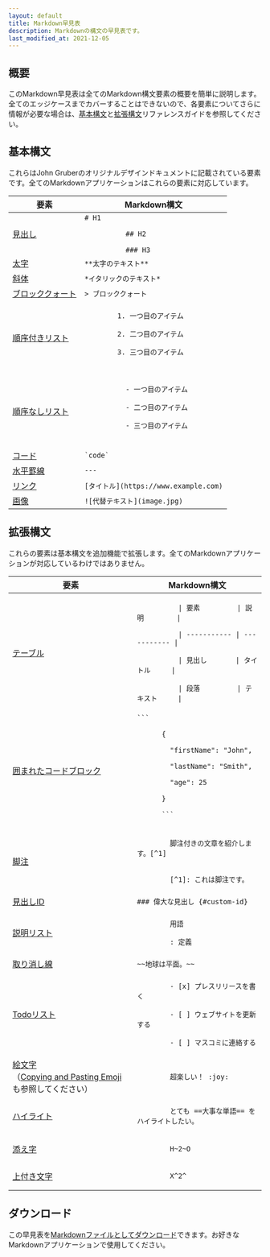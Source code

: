 ```yaml
---
layout: default
title: Markdown早見表
description: Markdownの構文の早見表です。
last_modified_at: 2021-12-05
---
```


## 概要

このMarkdown早見表は全てのMarkdown構文要素の概要を簡単に説明します。全てのエッジケースまでカバーすることはできないので、各要素についてさらに情報が必要な場合は、[基本構文](/basic-syntax)と[拡張構文](/extended-syntax)リファレンスガイドを参照してください。

## 基本構文

これらはJohn Gruberのオリジナルデザインドキュメントに記載されている要素です。全てのMarkdownアプリケーションはこれらの要素に対応しています。

<table class="table table-bordered">
  <thead class="thead-light">
    <tr>
      <th>要素</th>
      <th>Markdown構文</th>
    </tr>
  </thead>
  <tbody>
    <tr>
      <td><a href="/basic-syntax/#headings">見出し</a></td>
      <td><code># H1<br>
          ## H2<br>
          ### H3</code></td>
    </tr>
    <tr>
      <td><a href="/basic-syntax/#bold">太字</a></td>
      <td><code>**太字のテキスト**</code></td>
    </tr>
    <tr>
      <td><a href="/basic-syntax/#italic">斜体</a></td>
      <td><code>*イタリックのテキスト*</code></td>
    </tr>
    <tr>
      <td><a href="/basic-syntax/#blockquotes-1">ブロッククォート</a></td>
      <td><code>> ブロッククォート</code></td>
    </tr>
    <tr>
      <td><a href="/basic-syntax/#ordered-lists">順序付きリスト</a></td>
      <td><code>
        1. 一つ目のアイテム<br>
        2. 二つ目のアイテム<br>
        3. 三つ目のアイテム<br>
      </code></td>
    </tr>
    <tr>
      <td><a href="/basic-syntax/#unordered-lists">順序なしリスト</a></td>
      <td>
        <code>
          - 一つ目のアイテム<br>
          - 二つ目のアイテム<br>
          - 三つ目のアイテム<br>
        </code>
      </td>
    </tr>
    <tr>
      <td><a href="/basic-syntax/#code">コード</a></td>
      <td><code>`code`</code></td>
    </tr>
    <tr>
      <td><a href="/basic-syntax/#horizontal-rules">水平罫線</a></td>
      <td><code>---</code></td>
    </tr>
    <tr>
      <td><a href="/basic-syntax/#links">リンク</a></td>
      <td><code>[タイトル](https://www.example.com)</code></td>
    </tr>
    <tr>
      <td><a href="/basic-syntax/#images-1">画像</a></td>
      <td><code>![代替テキスト](image.jpg)</code></td>
    </tr>
  </tbody>
</table>

## 拡張構文

これらの要素は基本構文を追加機能で拡張します。全てのMarkdownアプリケーションが対応しているわけではありません。

<table class="table table-bordered">
  <thead class="thead-light">
    <tr>
      <th>要素</th>
      <th>Markdown構文</th>
    </tr>
  </thead>
  <tbody>
    <tr>
      <td><a href="/extended-syntax/#tables">テーブル</a></td>
      <td><code>
          | 要素         | 説明        |<br>
          | ----------- | ----------- |<br>
          | 見出し       | タイトル     |<br>
          | 段落         | テキスト     |
      </code></td>
    </tr>
    <tr>
      <td><a href="/extended-syntax/#fenced-code-blocks">囲まれたコードブロック</a></td>
      <td><code>```<br>
      {<br>
      &nbsp;&nbsp;"firstName": "John",<br>
      &nbsp;&nbsp;"lastName": "Smith",<br>
      &nbsp;&nbsp;"age": 25<br>
      }<br>
      ```
      </code></td>
    </tr>
    <tr>
      <td><a href="/extended-syntax/#footnotes">脚注</a></td>
      <td><code>
        脚注付きの文章を紹介します。[^1]<br><br>
        [^1]: これは脚注です。
      </code></td>
    </tr>
    <tr>
      <td><a href="/extended-syntax/#heading-ids">見出しID</a></td>
      <td><code>### 偉大な見出し {#custom-id}</code></td>
    </tr>
    <tr>
      <td><a href="/extended-syntax/#definition-lists">説明リスト</a></td>
      <td><code>
        用語<br>
        : 定義
      </code></td>
    </tr>
    <tr>
      <td><a href="/extended-syntax/#strikethrough">取り消し線</a></td>
      <td><code>~~地球は平面。~~</code></td>
    </tr>
    <tr>
      <td><a href="/extended-syntax/#task-lists">Todoリスト</a></td>
      <td><code>
        - [x] プレスリリースを書く<br>
        - [ ] ウェブサイトを更新する<br>
        - [ ] マスコミに連絡する
      </code></td>
    </tr>
    <tr>
      <td><a href="/extended-syntax/#emoji">絵文字</a><br>（<a href="/extended-syntax/#copying-and-pasting-emoji">Copying and Pasting Emoji</a>も参照してください）</td>
      <td><code>
        超楽しい！ :joy:
      </code></td>
    </tr>
    <tr>
      <td><a href="/extended-syntax/#highlight">ハイライト</a></td>
      <td><code>
        とても ==大事な単語== をハイライトしたい。
      </code></td>
    </tr>
    <tr>
      <td><a href="/extended-syntax/#subscript">添え字</a></td>
      <td><code>
        H~2~O
      </code></td>
    </tr>
    <tr>
      <td><a href="/extended-syntax/#superscript">上付き文字</a></td>
      <td><code>
        X^2^
      </code></td>
    </tr>
  </tbody>
</table>

## ダウンロード

この早見表を<a href="/assets/markdown-cheat-sheet.md" download="markdown-cheat-sheet.md">Markdownファイルとしてダウンロード</a>できます。お好きなMarkdownアプリケーションで使用してください。
